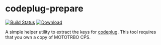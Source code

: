 codeplug-prepare
================

[![Build Status](https://ci.appveyor.com/api/projects/status/ct47mmu2bdn9noho/branch/master?svg=true)](https://ci.appveyor.com/project/george-hopkins/codeplug-prepare/branch/master)
[![Download](https://img.shields.io/badge/download-master-blue.svg)](https://ci.appveyor.com/api/projects/george-hopkins/codeplug-prepare/artifacts/codeplug-prepare.zip?branch=master)

A simple helper utility to extract the keys for [codeplug][0]. This tool requires that you own a copy of MOTOTRBO CPS.


[0]: https://github.com/george-hopkins/codeplug
